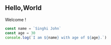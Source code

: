 ## Hello,World

Welcome !

```javascript
const name = `Singhi John`
const age = 30
console.log(`I am ${name} with age of ${age}.`)
```